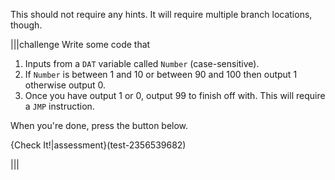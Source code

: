 This should not require any hints. It will require multiple branch locations, though.

|||challenge
Write some code that 

1. Inputs from a `DAT` variable called `Number` (case-sensitive).
1. If `Number` is between 1 and 10 or between 90 and 100 then output 1 otherwise output 0.
1. Once you have output 1 or 0, output 99 to finish off with. This will require a `JMP` instruction.

When you're done, press the button below.

{Check It!|assessment}(test-2356539682)


|||